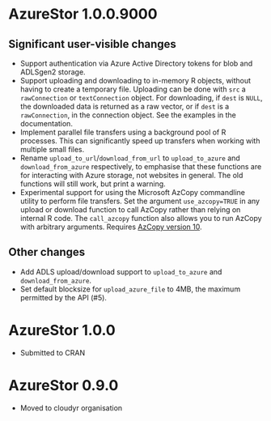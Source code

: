 # AzureStor 1.0.0.9000

## Significant user-visible changes

* Support authentication via Azure Active Directory tokens for blob and ADLSgen2 storage.
* Support uploading and downloading to in-memory R objects, without having to create a temporary file. Uploading can be done with `src` a `rawConnection` or `textConnection` object. For downloading, if `dest` is `NULL`, the downloaded data is returned as a raw vector, or if `dest` is a `rawConnection`, in the connection object.  See the examples in the documentation.
* Implement parallel file transfers using a background pool of R processes. This can significantly speed up transfers when working with multiple small files.
* Rename `upload_to_url`/`download_from_url` to `upload_to_azure` and `download_from_azure` respectively, to emphasise that these functions are for interacting with Azure storage, not websites in general. The old functions will still work, but print a warning.
* Experimental support for using the Microsoft AzCopy commandline utility to perform file transfers. Set the argument `use_azcopy=TRUE` in any upload or download function to call AzCopy rather than relying on internal R code. The `call_azcopy` function also allows you to run AzCopy with arbitrary arguments. Requires [AzCopy version 10](https://github.com/Azure/azure-storage-azcopy).

## Other changes

* Add ADLS upload/download support to `upload_to_azure` and `download_from_azure`.
* Set default blocksize for `upload_azure_file` to 4MB, the maximum permitted by the API (#5).

# AzureStor 1.0.0

* Submitted to CRAN

# AzureStor 0.9.0

* Moved to cloudyr organisation
